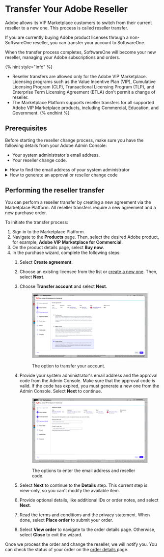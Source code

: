 # Transfer Your Adobe Reseller

Adobe allows its VIP Marketplace customers to switch from their current reseller to a new one. This process is called reseller transfer.&#x20;

If you are currently buying Adobe product licenses through a non-SoftwareOne reseller, you can transfer your account to SoftwareOne.&#x20;

When the transfer process completes, SoftwareOne will become your new reseller, managing your Adobe subscriptions and orders.

{% hint style="info" %}
* Reseller transfers are allowed only for the Adobe VIP Marketplace. Licensing programs such as the Value Incentive Plan (VIP), Cumulative Licensing Program (CLP), Transactional Licensing Program (TLP), and Enterprise Term Licensing Agreement (ETLA) don't permit a change of reseller.
* The Marketplace Platform supports reseller transfers for all supported Adobe VIP Marketplace products, including Commercial, Education, and Government.
{% endhint %}

## Prerequisites

Before starting the reseller change process, make sure you have the following details from your Adobe Admin Console:

* Your system administrator's email address.&#x20;
* Your reseller change code.&#x20;

<details>

<summary>How to find the email address of your system administrator</summary>

{% hint style="info" %}
As this process is managed by Adobe, see their official documentation for up-to-date instructions.
{% endhint %}

1. Sign in to the Admin Console.&#x20;
2. Select the **Users** tab.

<figure><img src="../../.gitbook/assets/adobe-reseller-transfer-2.png" alt=""><figcaption></figcaption></figure>

3. In the left sidebar, select **Administrators**.
4. Choose any administrator from the list and note their email address.

</details>

<details>

<summary>How to generate an approval or reseller change code</summary>

{% hint style="info" %}
As this process is managed by Adobe, see their official documentation for up-to-date instructions.
{% endhint %}

1. Sign in to the Admin Console.
2. Navigate to the **Account** tab in the top navigation bar.
3. Under **Account details**, select the edit icon next to the **Account Manager** name.
4. In the **Change your Account Manager** dialog box, select **Generate Code** to generate the approval code.

<figure><img src="../../.gitbook/assets/adobe-reseller-transfer.png" alt=""><figcaption></figcaption></figure>

5. Note the generated code and use it within 72 hours.

</details>

## Performing the reseller transfer

You can perform a reseller transfer by creating a new agreement via the Marketplace Platform. All reseller transfers require a new agreement and a new purchase order.&#x20;

To initiate the transfer process:&#x20;

1. Sign in to the Marketplace Platform.
2. Navigate to the **Products** page. Then, select the desired Adobe product, for example, **Adobe VIP Marketplace for Commercial**.
3. On the product details page, select **Buy now**.
4. In the purchase wizard, complete the following steps:
   1. Select **Create agreement**.&#x20;
   2. Choose an existing licensee from the list or [create a new one](../../modules-and-features/settings/licensees/create-licensees.md). Then, select **Next**.
   3.  Choose **Transfer account** and select **Next**.&#x20;

       <div align="left" data-with-frame="true"><figure><img src="../../.gitbook/assets/adobe-reseller-transfer-3.png" alt=""><figcaption><p>The option to transfer your account.</p></figcaption></figure></div>
   4.  Provide your system administrator's email address and the approval code from the Admin Console. Make sure that the approval code is valid. If the code has expired, you must generate a new one from the Admin Console. Select **Next** to continue.

       <div data-with-frame="true"><figure><img src="../../.gitbook/assets/adobe-reseller-transfer-4.png" alt=""><figcaption><p>The options to enter the email address and reseller code.</p></figcaption></figure></div>
   5. Select **Next** to continue to the **Details** step. This current step is view-only, so you can't modify the available item.
   6. Provide optional details, like additional IDs or order notes, and select **Next**.&#x20;
   7. Read the terms and conditions and the privacy statement. When done, select **Place order** to submit your order.
   8. Select **View order** to navigate to the order details page. Otherwise, select **Close** to exit the wizard.

Once we process the order and change the reseller, we will notify you. You can check the status of your order on the [order details ](https://docs.platform.softwareone.com/modules-and-features/marketplace/orders#subscription-details)page.
